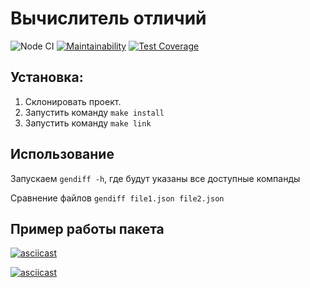 # Вычислитель отличий
![Node CI](https://github.com/jimeneytron/frontend-project-lvl2/workflows/Node%20CI/badge.svg)
[![Maintainability](https://api.codeclimate.com/v1/badges/ae4248009b5c616d73d1/maintainability)](https://codeclimate.com/github/jimeneytron/frontend-project-lvl2/maintainability)
[![Test Coverage](https://api.codeclimate.com/v1/badges/ae4248009b5c616d73d1/test_coverage)](https://codeclimate.com/github/jimeneytron/frontend-project-lvl2/test_coverage)

## Установка:
1. Склонировать проект.
2. Запустить команду ```make install```
3. Запустить команду ```make link```

## Использование
Запускаем ```gendiff -h```, где будут указаны все доступные компанды

Сравнение файлов ```gendiff file1.json file2.json```

## Пример работы пакета
[![asciicast](https://asciinema.org/a/co2kzpVHwOgEeR0T5Q71tvFS4.svg)](https://asciinema.org/a/co2kzpVHwOgEeR0T5Q71tvFS4)

[![asciicast](https://asciinema.org/a/bUgTFij7MuvCt81DS311HCvFn.svg)](https://asciinema.org/a/bUgTFij7MuvCt81DS311HCvFn)